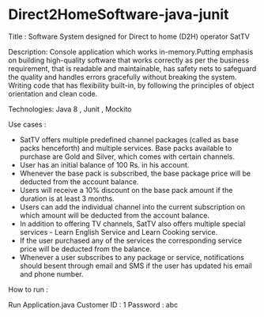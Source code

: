 # Direct2HomeSoftware-java-junit

Title : Software System designed for Direct to home (D2H) operator SatTV

Description: Console application which works in-memory.Putting emphasis on building high-quality software that works correctly as per the business requirement, that is readable and maintainable, has safety nets to safeguard the quality and handles errors gracefully without breaking the system. Writing code that has flexibility built-in, by following the principles of object orientation and clean code.

Technologies: Java 8 , Junit , Mockito 

Use cases : 
- SatTV offers multiple predefined channel packages (called as base packs henceforth) and multiple services. Base packs available to  purchase are Gold and Silver, which comes with certain channels.
- User has an initial balance of 100 Rs. in his account.
- Whenever the base pack is subscribed, the base package price will be deducted from the account balance.
- Users will receive a 10% discount on the base pack amount if the duration is at least 3 months.
- Users can add the individual channel into the current subscription on which amount will be deducted from the account balance.
- In addition to offering TV channels, SatTV also offers multiple special services - Learn English Service and Learn Cooking service.
- If the user purchased any of the services the corresponding service price will be deducted from the balance.
- Whenever a user subscribes to any package or service, notifications should besent through email and SMS if the user has updated his  email and phone number.

How to run :

Run Application.java
Customer ID : 1 
Password : abc

